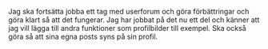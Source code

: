 Jag ska fortsätta jobba ett tag med userforum och göra förbättringar
och göra klart så att det fungerar. Jag har jobbat på det nu ett del
och känner att jag vill lägga till andra funktioner som profilbilder
till exempel. Ska också göra så att sina egna posts syns på sin
profil.
